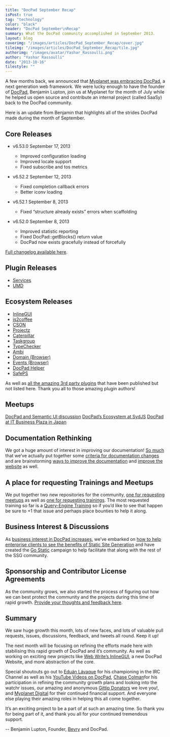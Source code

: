 ```yaml
---
title: "DocPad September Recap"
isPost: true
tag: "technology"
color: "black"
header: "DocPad September\nRecap"
summary: What the DocPad community accomplished in September 2013.
layout: blog
coverimg: "/images/articles/DocPad_September_Recap/cover.jpg"
tileimg: "/images/articles/DocPad_September_Recap/tile.jpg"
authorimg: "/images/avatar/Yashar_Rassoulli.png"
author: "Yashar Rassoulli"
date: "2013-10-16"
tilestyle: ""
---
```


A few months back, we announced that [Myplanet was embracing DocPad](http://www.myplanetdigital.com/article/myplanet-meets-docpad-next-generation-web-framework), a next generation web framework. We were lucky enough to have the founder of [DocPad](http://docpad.org/), Benjamin Lupton, join us at Myplanet for the month of July while he helped us open source and contribute an internal project (called SaaSy) back to the DocPad community. 

Here is an update from Benjamin that highlights all of the strides DocPad made during the month of September. 

## Core Releases ##

- v6.53.0 September 17, 2013
  - Improved configuration loading
  - Improved locale support
  - Fixed subscribe and tos metrics

- v6.52.2 September 12, 2013
  - Fixed completion callback errors
  - Better iconv loading

- v6.52.1 September 8, 2013
  - Fixed “structure already exists” errors when scaffolding

- v6.52.0 September 8, 2013
  - Improved statistic reporting
  - Fixed DocPad::getBlocks() return value
  - DocPad now exists gracefully instead of forcefully

[Full changelog available here](http://docpad.org/changes).

## Plugin Releases ##

- [Services](https://github.com/docpad/docpad-plugin-services)
- [UMD](https://github.com/docpad/docpad-plugin-services)

## Ecosystem Releases ##

- [InlineGUI](https://github.com/webwrite/inlinegui)
- [js2coffee](https://github.com/rstacruz/js2coffee)
- [CSON](https://github.com/bevry/cson)
- [Projectz](https://github.com/bevry/projectz)
- [Caterpillar](https://github.com/bevry/caterpillar)
- [Taskgroup](https://github.com/bevry/taskgroup)
- [TypeChecker](https://github.com/bevry/typechecker)
- [Ambi](https://github.com/bevry/ambi)
- [Domain (Browser)](https://github.com/bevry/domain-browser)
- [Events (Browser)](https://github.com/bevry/events-browser)
- [DocPad Helper](https://github.com/docpad/hepler)
- [SafePS](https://github.com/bevry/safeps)

As well as [all the amazing 3rd party plugins](http://npmjs.org/keyword/docpad-plugin) that have been published but not listed here. Thank you all to those amazing plugin authors!

## Meetups ##

[DocPad and Semantic UI discussion](http://www.youtube.com/watch?v=ixswII2FpvE&amp;list=PLYVl5EnzwqsQs0tBLO6ug6WbqAbrpVbNf&amp;index=15)
[DocPad’s Ecosystem at SydJS](https://github.com/bevry/meetups/issues/1)
[DocPad at IT Business Plaza in Japan](https://twitter.com/kiyohara/status/383815818720845824)

## Documentation Rethinking ##

We got a huge amount of interest in improving our documentation! [So much](https://github.com/docpad/documentation/issues) that we’ve actually put together some [criteria for documentation changes](https://github.com/docpad/documentation/issues/63) and are brainstorming [ways to improve the documentation](https://github.com/docpad/website/issues/56) and [improve the website](https://github.com/docpad/website/issues/47) as well.

## A place for requesting Trainings and Meetups ##

We put together two new repositories for the community, [one for requesting meetups](https://github.com/bevry/meetups) as well as [one for requesting trainings](https://github.com/bevry/trainigns). The most requested training so far is a [Query-Engine Training](https://github.com/bevry/trainings/issues/2) so if you’d like to see that happen be sure to +1 that issue and perhaps place bounties to help it along.

## Business Interest &amp; Discussions ##

As [business interest in DocPad increases](https://github.com/bevry/docpad/issues/637), we’ve embarked on [how to help enterprise clients to see the benefits of Static Site Generation](https://github.com/bevry/docpad/issues/634) and have created the [Go Static](https://github.com/bevry/gostatic) campaign to help facilitate that along with the rest of the SSG community.

## Sponsorship and Contributor License Agreements ##

As the community grows, we also started the process of figuring out how we can best protect the community and the projects during this time of rapid growth. [Provide your thoughts and feedback here](https://github.com/bevry/docpad/issues/635).

## Summary ##

We saw huge growth this month, lots of new faces, and lots of valuable pull requests, issues, discussions, feedback, and tweets all round. Keep it up!

The next month will be focusing on refining the efforts made here with stabilising this rapid growth of DocPad and it’s community. As well as working on exciting new projects like [Web Write’s InlineGUI](https://github.com/webwrite/inlinegui), a new DocPad Website, and more abstraction of the core.

Special shoutouts go out to [Eduán Lávaque](https://github.com/greduan) for his championing in the IRC Channel as well as his [YouTube Videos on DocPad](http://www.youtube.com/user/eduantech), [Chase Colman](https://github.com/chase)for his participation in refining the community growth plans and looking into the watchr issues, our amazing and anonymous [Gittip Donators](https://www.gittip.com/docpad/) we love you!, and [Myplanet Digital](http://www.myplanetdigital.com/) for their continued financial support. And everyone else playing their amazing roles in helping this all come together.

It’s an exciting project to be a part of at such an amazing time. So thank you for being part of it, and thank you all for your continued tremendous support.

-- Benjamin Lupton, Founder, [Bevry](http://bevry.me/) and DocPad.
